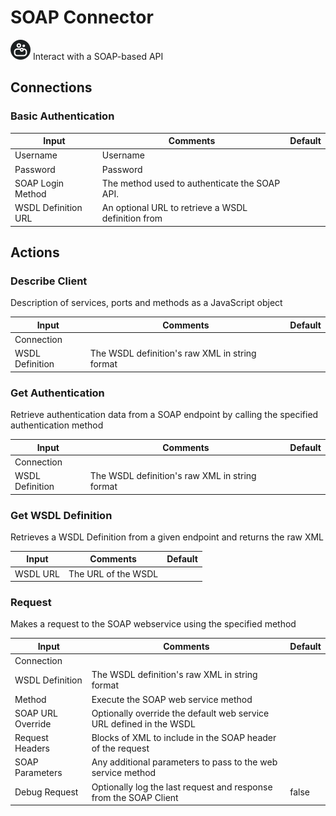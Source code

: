 # SOAP Connector

![SOAP](./assets/soap.png#connector-icon)
Interact with a SOAP-based API

## Connections

### Basic Authentication

| Input               | Comments                                           | Default |
| ------------------- | -------------------------------------------------- | ------- |
| Username            | Username                                           |         |
| Password            | Password                                           |         |
| SOAP Login Method   | The method used to authenticate the SOAP API.      |         |
| WSDL Definition URL | An optional URL to retrieve a WSDL definition from |         |

## Actions

### Describe Client

Description of services, ports and methods as a JavaScript object

| Input           | Comments                                       | Default |
| --------------- | ---------------------------------------------- | ------- |
| Connection      |                                                |         |
| WSDL Definition | The WSDL definition's raw XML in string format |         |

### Get Authentication

Retrieve authentication data from a SOAP endpoint by calling the specified authentication method

| Input           | Comments                                       | Default |
| --------------- | ---------------------------------------------- | ------- |
| Connection      |                                                |         |
| WSDL Definition | The WSDL definition's raw XML in string format |         |

### Get WSDL Definition

Retrieves a WSDL Definition from a given endpoint and returns the raw XML

| Input    | Comments            | Default |
| -------- | ------------------- | ------- |
| WSDL URL | The URL of the WSDL |         |

### Request

Makes a request to the SOAP webservice using the specified method

| Input             | Comments                                                            | Default |
| ----------------- | ------------------------------------------------------------------- | ------- |
| Connection        |                                                                     |         |
| WSDL Definition   | The WSDL definition's raw XML in string format                      |         |
| Method            | Execute the SOAP web service method                                 |         |
| SOAP URL Override | Optionally override the default web service URL defined in the WSDL |         |
| Request Headers   | Blocks of XML to include in the SOAP header of the request          |         |
| SOAP Parameters   | Any additional parameters to pass to the web service method         |         |
| Debug Request     | Optionally log the last request and response from the SOAP Client   | false   |
